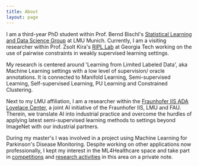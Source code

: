 ```yaml
---
title: About
layout: page
---
```

<!-- ![Profile Image]({{ site.url }}/{{ site.picture }}) -->

I am a third-year PhD student within Prof. Bernd Bischl's [Statistical Learning and Data Science Group](http://www.compstat.statistik.uni-muenchen.de/) at LMU Munich. Currently, I am a visiting researcher within Prof. Zsolt Kira's [RIPL Lab](https://www.cc.gatech.edu/~zk15/) at Georgia Tech working on the use of pairwise constraints in weakly supervised learning settings. 

My research is centered around 'Learning from Limited Labeled Data', aka Machine Learning settings with a low level of supervision/ oracle annotations. It is connected to Manifold Learning, Semi-supervised Learning, Self-supervised Learning, PU Learning and Constrained Clustering.

Next to my LMU affiliation, I am a researcher within the [Fraunhofer IIS ADA Lovelace Center](https://www.scs.fraunhofer.de/de/forschung/ada-center.html), a joint AI initiative of the Fraunhofer IIS, LMU and FAU. Therein, we translate AI into industrial practice and overcome the hurdles of applying latest semi-supervised learning methods to settings beyond ImageNet with our industrial partners. 

During my master's I was involved in a project using Machine Learning for Parkinson's Disease Monitoring. Despite working on other applications now professionally, I kept my interest in the ML4Healthcare space and take part in [competitions](https://www.michaeljfox.org/news/mjff-and-sage-bionetworks-announce-winners-beat-pd-dream-challenge) and [research activities](https://www.medrxiv.org/content/10.1101/2021.10.20.21265298v1) in this area on a private note. 